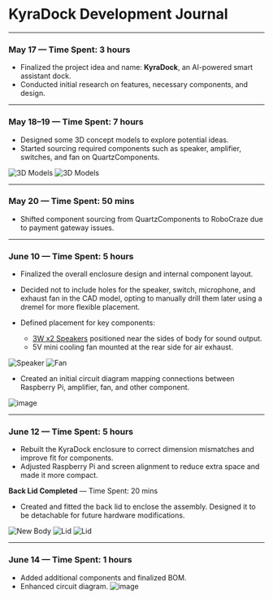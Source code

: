 # KyraDock Development Journal

---

### May 17 — Time Spent: 3 hours

* Finalized the project idea and name: **KyraDock**, an AI-powered smart assistant dock.
* Conducted initial research on features, necessary components, and design.

---

### May 18–19 — Time Spent: 7 hours

* Designed some 3D concept models to explore potential ideas.
* Started sourcing required components such as speaker, amplifier, switches, and fan on QuartzComponents.

![3D Models](https://github.com/user-attachments/assets/4179ab3e-0551-4a9b-bc2f-37856004a8f7)
![3D Models](https://github.com/user-attachments/assets/b0dd2926-5d44-4129-b6a5-9759a9f25bd8)

---

### May 20 — Time Spent: 50 mins

* Shifted component sourcing from QuartzComponents to RoboCraze due to payment gateway issues.
---

### June 10 — Time Spent: 5 hours

* Finalized the overall enclosure design and internal component layout.
* Decided not to include holes for the speaker, switch, microphone, and exhaust fan in the CAD model, opting to manually drill them later using a dremel for more flexible placement.
* Defined placement for key components:

  * [3W x2 Speakers](https://amzn.in/d/aNKvVoh) positioned near the sides of body for sound output.
  * 5V mini cooling fan mounted at the rear side for air exhaust.

![Speaker](https://github.com/user-attachments/assets/3459c4a1-1c78-4695-b217-35222d38b8ac)
![Fan](https://github.com/user-attachments/assets/9974a4f0-4c5b-4b7a-bdc3-378670575318)

* Created an initial circuit diagram mapping connections between Raspberry Pi, amplifier, fan, and other component.

![image](https://github.com/user-attachments/assets/59f5c9cf-bad2-4793-bb12-8bf726c4bd31)

---

### June 12 — Time Spent: 5 hours

* Rebuilt the KyraDock enclosure to correct dimension mismatches and improve fit for components.
* Adjusted Raspberry Pi and screen alignment to reduce extra space and made it more compact.

**Back Lid Completed** — Time Spent: 20 mins

* Created and fitted the back lid to enclose the assembly. Designed it to be detachable for future hardware modifications.

![New Body](https://github.com/user-attachments/assets/83ff21b3-52e1-4513-a089-1ce18d0dc96b)
![Lid](https://github.com/user-attachments/assets/2926423b-727c-4b78-94ee-d5ad6e72d3dd)
![Lid](https://github.com/user-attachments/assets/8a4dd21d-41cd-4d0d-a5ef-8451f106243b)

---

### June 14 — Time Spent: 1 hours

* Added additional components and finalized BOM.
* Enhanced circuit diagram.
![image](https://github.com/user-attachments/assets/21da881f-2749-48f7-a418-758b413d5d6e)
